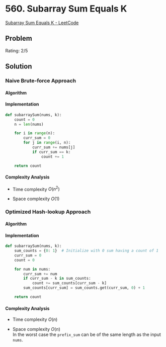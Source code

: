 # 560. Subarray Sum Equals K

[Subarray Sum Equals K - LeetCode](https://leetcode.com/problems/subarray-sum-equals-k/description/)

## Problem

Rating: 2/5

## Solution

### Naive Brute-force Approach

#### Algorithm

#### Implementation

```python
def subarraySum(nums, k):
    count = 0
    n = len(nums)

    for i in range(n):
        curr_sum = 0
        for j in range(i, n):
            curr_sum += nums[j]
            if curr_sum == k:
                count += 1

    return count
```

#### Complexity Analysis

- Time complexity $O(n^2)$

- Space complexity $O(1)$


### Optimized Hash-lookup Approach

#### Algorithm

#### Implementation

```python
def subarraySum(nums, k):
    sum_counts = {0: 1}  # Initialize with 0 sum having a count of 1
    curr_sum = 0
    count = 0

    for num in nums:
        curr_sum += num
        if curr_sum - k in sum_counts:
            count += sum_counts[curr_sum - k]
        sum_counts[curr_sum] = sum_counts.get(curr_sum, 0) + 1

    return count
```

#### Complexity Analysis

- Time complexity $O(n)$

- Space complexity $O(n)$  
In the worst case the `prefix_sum` can be of the same length as the input `nums`.

